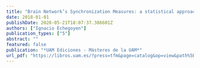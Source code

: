 ```yaml
---
title: "Brain Network’s Synchronization Measures: a statistical approach"
date: 2018-01-01
publishDate: 2020-05-21T18:07:37.386601Z
authors: ["Ignacio Echegoyen"]
publication_types: ["5"]
abstract: ""
featured: false
publication: "*UAM Ediciones - Másteres de la UAM*"
url_pdf: "https://libros.uam.es/?press=tfm&page=catalog&op=view&path%5B%5D=920&path%5B%5D=1630&path%5B%5D=1606-1"
---
```


